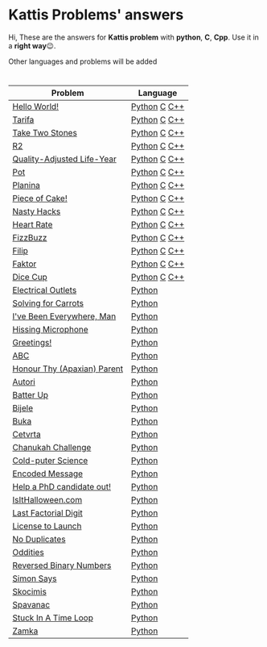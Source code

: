 # Kattis Problems' answers
Hi, These are the answers for **Kattis problem** with **python**, **C**, **Cpp**. Use it in a **right way**😉.

Other languages and problems will be added
#

| Problem | Language
|--|--|
| [Hello World!](https://open.kattis.com/problems/hello) | [Python](https://github.com/smmnaghibi/kattis/blob/main/Python/Hello-World.py) [C](https://github.com/smmnaghibi/kattis/blob/main/C/Hello-World.c) [C++](https://github.com/smmnaghibi/kattis/blob/main/Cpp/Hello-World.cpp) |
| [Tarifa](https://open.kattis.com/problems/tarifa) | [Python](https://github.com/smmnaghibi/kattis/blob/main/Python/Tarifa.py) [C](https://github.com/smmnaghibi/kattis/blob/main/C/Tarifa.c) [C++](https://github.com/smmnaghibi/kattis/blob/main/Cpp/Tarifa.cpp) |
| [Take Two Stones](https://open.kattis.com/problems/twostones) | [Python](https://github.com/smmnaghibi/kattis/blob/main/Python/twostones.py) [C](https://github.com/smmnaghibi/kattis/blob/main/C/twostones.c) [C++](https://github.com/smmnaghibi/kattis/blob/main/Cpp/twostones.cpp) |
| [R2](https://open.kattis.com/problems/r2) | [Python](https://github.com/smmnaghibi/kattis/blob/main/Python/r2.py) [C](https://github.com/smmnaghibi/kattis/blob/main/C/r2.c) [C++](https://github.com/smmnaghibi/kattis/blob/main/Cpp/r2.cpp) |
| [Quality-Adjusted Life-Year](https://open.kattis.com/problems/qaly) | [Python](https://github.com/smmnaghibi/kattis/blob/main/Python/qaly.py) [C](https://github.com/smmnaghibi/kattis/blob/main/C/qaly.c) [C++](https://github.com/smmnaghibi/kattis/blob/main/Cpp/qaly.cpp) |
| [Pot](https://open.kattis.com/problems/pot) | [Python](https://github.com/smmnaghibi/kattis/blob/main/Python/pot.py) [C](https://github.com/smmnaghibi/kattis/blob/main/C/pot.c) [C++](https://github.com/smmnaghibi/kattis/blob/main/Cpp/pot.cpp) |
| [Planina](https://open.kattis.com/problems/planina) | [Python](https://github.com/smmnaghibi/kattis/blob/main/Python/planina.py) [C](https://github.com/smmnaghibi/kattis/blob/main/C/planina.c) [C++](https://github.com/smmnaghibi/kattis/blob/main/Cpp/planina.cpp) |
| [Piece of Cake!](https://open.kattis.com/problems/pieceofcake2) | [Python](https://github.com/smmnaghibi/kattis/blob/main/Python/pieceofcake2.py) [C](https://github.com/smmnaghibi/kattis/blob/main/C/pieceofcake2.c) [C++](https://github.com/smmnaghibi/kattis/blob/main/Cpp/pieceofcake2.cpp) |
| [Nasty Hacks](https://open.kattis.com/problems/nastyhacks) | [Python](https://github.com/smmnaghibi/kattis/blob/main/Python/nastyhacks.py) [C](https://github.com/smmnaghibi/kattis/blob/main/C/nastyhacks.c) [C++](https://github.com/smmnaghibi/kattis/blob/main/Cpp/nastyhacks.cpp) |
| [Heart Rate](https://open.kattis.com/problems/heartrate) | [Python](https://github.com/smmnaghibi/kattis/blob/main/Python/heartrate.py) [C](https://github.com/smmnaghibi/kattis/blob/main/C/heartrate.c) [C++](https://github.com/smmnaghibi/kattis/blob/main/Cpp/heartrate.cpp) |
| [FizzBuzz](https://open.kattis.com/problems/fizzbuzz) | [Python](https://github.com/smmnaghibi/kattis/blob/main/Python/fizzbuzz.py) [C](https://github.com/smmnaghibi/kattis/blob/main/C/fizzbuzz.c) [C++](https://github.com/smmnaghibi/kattis/blob/main/Cpp/fizzbuzz.cpp) |
| [Filip](https://open.kattis.com/problems/filip) | [Python](https://github.com/smmnaghibi/kattis/blob/main/Python/filip.py) [C](https://github.com/smmnaghibi/kattis/blob/main/C/filip.c) [C++](https://github.com/smmnaghibi/kattis/blob/main/Cpp/filip.cpp) |
| [Faktor](https://open.kattis.com/problems/faktor) | [Python](https://github.com/smmnaghibi/kattis/blob/main/Python/faktor.py) [C](https://github.com/smmnaghibi/kattis/blob/main/C/faktor.c) [C++](https://github.com/smmnaghibi/kattis/blob/main/Cpp/faktor.cpp) |
| [Dice Cup](https://open.kattis.com/problems/dicecup) | [Python](https://github.com/smmnaghibi/kattis/blob/main/Python/dicecup.py) [C](https://github.com/smmnaghibi/kattis/blob/main/C/dicecup.c) [C++](https://github.com/smmnaghibi/kattis/blob/main/Cpp/dicecup.cpp) |
| [Electrical Outlets](https://open.kattis.com/problems/electricaloutlets) | [Python](https://github.com/smmnaghibi/kattis/blob/main/Python/electricaloutlets.py) |
| [Solving for Carrots](https://open.kattis.com/problems/carrots) | [Python](https://github.com/smmnaghibi/kattis/blob/main/Python/carrots.py) |
| [I've Been Everywhere, Man](https://open.kattis.com/problems/everywhere) | [Python](https://github.com/smmnaghibi/kattis/blob/main/Python/everywhere.py) |
| [Hissing Microphone](https://open.kattis.com/problems/hissingmicrophone) | [Python](https://github.com/smmnaghibi/kattis/blob/main/Python/hissingmicrophone.py) |
| [Greetings!](https://open.kattis.com/problems/greetings2) | [Python](https://github.com/smmnaghibi/kattis/blob/main/Python/greetings2.py) |
| [ABC](https://open.kattis.com/problems/abc) | [Python](https://github.com/smmnaghibi/kattis/blob/main/Python/abc.py) |
| [Honour Thy (Apaxian) Parent](https://open.kattis.com/problems/apaxianparent) | [Python](https://github.com/smmnaghibi/kattis/blob/main/Python/apaxianparent.py) |
| [Autori](https://open.kattis.com/problems/autori) | [Python](https://github.com/smmnaghibi/kattis/blob/main/Python/autori.py) |
| [Batter Up](https://open.kattis.com/problems/batterup) | [Python](https://github.com/smmnaghibi/kattis/blob/main/Python/batterup.py) |
| [Bijele](https://open.kattis.com/problems/bijele) | [Python](https://github.com/smmnaghibi/kattis/blob/main/Python/bijele.py) |
| [Buka](https://open.kattis.com/problems/buka) | [Python](https://github.com/smmnaghibi/kattis/blob/main/Python/buka.py) |
| [Cetvrta](https://open.kattis.com/problems/cetvrta) | [Python](https://github.com/smmnaghibi/kattis/blob/main/Python/cetvrta.py) |
| [Chanukah Challenge](https://open.kattis.com/problems/chanukah) | [Python](https://github.com/smmnaghibi/kattis/blob/main/Python/chanukah.py) |
| [Cold-puter Science](https://open.kattis.com/problems/cold) | [Python](https://github.com/smmnaghibi/kattis/blob/main/Python/cold.py) |
| [Encoded Message](https://open.kattis.com/problems/encodedmessage) | [Python](https://github.com/smmnaghibi/kattis/blob/main/Python/encodedmessage.py) |
| [Help a PhD candidate out!](https://open.kattis.com/problems/helpaphd) | [Python](https://github.com/smmnaghibi/kattis/blob/main/Python/helpaphd.py) |
| [IsItHalloween.com](https://open.kattis.com/problems/isithalloween) | [Python](https://github.com/smmnaghibi/kattis/blob/main/Python/isithalloween.py) |
| [Last Factorial Digit](https://open.kattis.com/problems/lastfactorialdigit) | [Python](https://github.com/smmnaghibi/kattis/blob/main/Python/lastfactorialdigit.py) |
| [License to Launch](https://open.kattis.com/problems/licensetolaunch) | [Python](https://github.com/smmnaghibi/kattis/blob/main/Python/licensetolaunch.py) |
| [No Duplicates](https://open.kattis.com/problems/nodup) | [Python](https://github.com/smmnaghibi/kattis/blob/main/Python/nodup.py) |
| [Oddities](https://open.kattis.com/problems/oddities) | [Python](https://github.com/smmnaghibi/kattis/blob/main/Python/oddities.py) |
| [Reversed Binary Numbers](https://open.kattis.com/problems/reversebinary) | [Python](https://github.com/smmnaghibi/kattis/blob/main/Python/reversebinary.py) |
| [Simon Says](https://open.kattis.com/problems/simonsays) | [Python](https://github.com/smmnaghibi/kattis/blob/main/Python/simonsays.py) |
| [Skocimis](https://open.kattis.com/problems/skocimis) | [Python](https://github.com/smmnaghibi/kattis/blob/main/Python/skocimis.py) |
| [Spavanac](https://open.kattis.com/problems/spavanac) | [Python](https://github.com/smmnaghibi/kattis/blob/main/Python/spavanac.py) |
| [Stuck In A Time Loop](https://open.kattis.com/problems/timeloop) | [Python](https://github.com/smmnaghibi/kattis/blob/main/Python/timeloop.py) |
| [Zamka](https://open.kattis.com/problems/zamka) | [Python](https://github.com/smmnaghibi/kattis/blob/main/Python/zamka.py) |